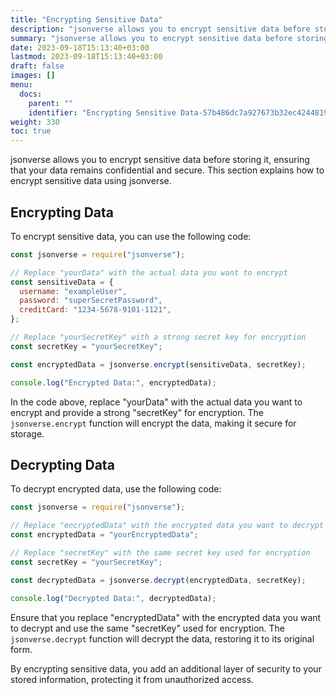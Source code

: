 ```yaml
---
title: "Encrypting Sensitive Data"
description: "jsonverse allows you to encrypt sensitive data before storing it, ensuring that your data remains confidential and secure. This section explains how to encrypt sensitive data using jsonverse."
summary: "jsonverse allows you to encrypt sensitive data before storing it, ensuring that your data remains confidential and secure. This section explains how to encrypt sensitive data using jsonverse."
date: 2023-09-18T15:13:40+03:00
lastmod: 2023-09-18T15:13:40+03:00
draft: false
images: []
menu:
  docs:
    parent: ""
    identifier: "Encrypting Sensitive Data-57b486dc7a927673b32ec4244819ef58"
weight: 330
toc: true
---
```


jsonverse allows you to encrypt sensitive data before storing it, ensuring that your data remains confidential and secure. This section explains how to encrypt sensitive data using jsonverse.

## Encrypting Data

To encrypt sensitive data, you can use the following code:

```js
const jsonverse = require("jsonverse");

// Replace "yourData" with the actual data you want to encrypt
const sensitiveData = {
  username: "exampleUser",
  password: "superSecretPassword",
  creditCard: "1234-5678-9101-1121",
};

// Replace "yourSecretKey" with a strong secret key for encryption
const secretKey = "yourSecretKey";

const encryptedData = jsonverse.encrypt(sensitiveData, secretKey);

console.log("Encrypted Data:", encryptedData);
```

In the code above, replace "yourData" with the actual data you want to encrypt and provide a strong "secretKey" for encryption. The `jsonverse.encrypt` function will encrypt the data, making it secure for storage.

## Decrypting Data

To decrypt encrypted data, use the following code:

```js
const jsonverse = require("jsonverse");

// Replace "encryptedData" with the encrypted data you want to decrypt
const encryptedData = "yourEncryptedData";

// Replace "secretKey" with the same secret key used for encryption
const secretKey = "yourSecretKey";

const decryptedData = jsonverse.decrypt(encryptedData, secretKey);

console.log("Decrypted Data:", decryptedData);
```

Ensure that you replace "encryptedData" with the encrypted data you want to decrypt and use the same "secretKey" used for encryption. The `jsonverse.decrypt` function will decrypt the data, restoring it to its original form.

By encrypting sensitive data, you add an additional layer of security to your stored information, protecting it from unauthorized access.
